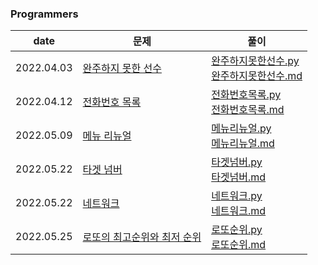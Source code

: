 ### Programmers
|date|문제|풀이|
|---|----|----|
|2022.04.03|[완주하지 못한 선수](https://programmers.co.kr/learn/courses/30/lessons/42576)|[완주하지못한선수.py](src/완주하지못한선수.py) </br>[완주하지못한선수.md](solve/완주하지못한선수.md)|
|2022.04.12|[전화번호 목록](https://programmers.co.kr/learn/courses/30/lessons/42576)|[전화번호목록.py](src/전화번호목록.py) </br>[전화번호목록.md](solve/완주하지못한선수.md)|
|2022.05.09|[메뉴 리뉴얼](https://programmers.co.kr/learn/courses/30/lessons/72411)|[메뉴리뉴얼.py](src/메뉴리뉴얼.py) </br>[메뉴리뉴얼.md](solve/메뉴리뉴얼.md)|
|2022.05.22|[타겟 넘버](https://programmers.co.kr/learn/courses/30/lessons/43165)|[타겟넘버.py](src/타겟넘버.py) </br>[타겟넘버.md](solve/타겟넘버.md)|
|2022.05.22|[네트워크](https://programmers.co.kr/learn/courses/30/lessons/43162?language=python3)|[네트워크.py](src/네트워크.py) </br>[네트워크.md](solve/네트워크.md)|
|2022.05.25|[로또의 최고순위와 최저 순위](https://programmers.co.kr/learn/courses/30/lessons/77484)|[로또순위.py](src/로또순위.py) </br>[로또순위.md](solve/로또순위.md)|